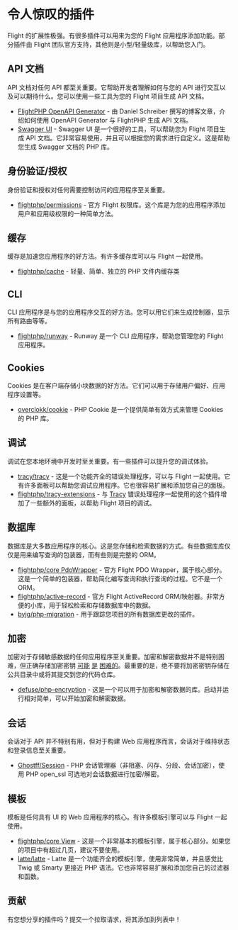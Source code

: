 # 令人惊叹的插件

Flight 的扩展性极强。有很多插件可以用来为您的 Flight 应用程序添加功能。部分插件由 Flight 团队官方支持，其他则是小型/轻量级库，以帮助您入门。

## API 文档

API 文档对任何 API 都至关重要。它帮助开发者理解如何与您的 API 进行交互以及可以期待什么。您可以使用一些工具为您的 Flight 项目生成 API 文档。

- [FlightPHP OpenAPI Generator](https://dev.to/danielsc/define-generate-and-implement-an-api-first-approach-with-openapi-generator-and-flightphp-1fb3) - 由 Daniel Schreiber 撰写的博客文章，介绍如何使用 OpenAPI Generator 与 FlightPHP 生成 API 文档。
- [Swagger UI](https://github.com/zircote/swagger-php) - Swagger UI 是一个很好的工具，可以帮助您为 Flight 项目生成 API 文档。它非常容易使用，并且可以根据您的需求进行自定义。这是帮助您生成 Swagger 文档的 PHP 库。

## 身份验证/授权

身份验证和授权对任何需要控制访问的应用程序至关重要。

- [flightphp/permissions](/awesome-plugins/permissions) - 官方 Flight 权限库。这个库是为您的应用程序添加用户和应用级权限的一种简单方法。

## 缓存

缓存是加速您应用程序的好方法。有许多缓存库可以与 Flight 一起使用。

- [flightphp/cache](/awesome-plugins/php-file-cache) - 轻量、简单、独立的 PHP 文件内缓存类

## CLI

CLI 应用程序是与您的应用程序交互的好方法。您可以用它们来生成控制器，显示所有路由等等。

- [flightphp/runway](/awesome-plugins/runway) - Runway 是一个 CLI 应用程序，帮助您管理您的 Flight 应用程序。

## Cookies

Cookies 是在客户端存储小块数据的好方法。它们可以用于存储用户偏好、应用程序设置等。

- [overclokk/cookie](/awesome-plugins/php-cookie) - PHP Cookie 是一个提供简单有效方式来管理 Cookies 的 PHP 库。

## 调试

调试在您本地环境中开发时至关重要。有一些插件可以提升您的调试体验。

- [tracy/tracy](/awesome-plugins/tracy) - 这是一个功能齐全的错误处理程序，可以与 Flight 一起使用。它有许多面板可以帮助您调试应用程序。它也很容易扩展和添加您自己的面板。
- [flightphp/tracy-extensions](/awesome-plugins/tracy-extensions) - 与 [Tracy](/awesome-plugins/tracy) 错误处理程序一起使用的这个插件增加了一些额外的面板，以帮助 Flight 项目的调试。

## 数据库

数据库是大多数应用程序的核心。这是您存储和检索数据的方式。有些数据库库仅仅是用来编写查询的包装器，而有些则是完整的 ORM。

- [flightphp/core PdoWrapper](/awesome-plugins/pdo-wrapper) - 官方 Flight PDO Wrapper，属于核心部分。这是一个简单的包装器，帮助简化编写查询和执行查询的过程。它不是一个 ORM。
- [flightphp/active-record](/awesome-plugins/active-record) - 官方 Flight ActiveRecord ORM/映射器。非常方便的小库，用于轻松检索和存储数据库中的数据。
- [byjg/php-migration](/awesome-plugins/migrations) - 用于跟踪您项目的所有数据库更改的插件。

## 加密

加密对于存储敏感数据的任何应用程序至关重要。加密和解密数据并不是特别困难，但正确存储加密密钥 [可能](https://stackoverflow.com/questions/6767839/where-should-i-store-an-encryption-key-for-php#:~:text=Write%20a%20php%20config%20file%20and%20store%20it,folder%20is%20not%20accessible%20to%20the%20end%20user.) [是](https://www.reddit.com/r/PHP/comments/luqsn/the_encryption_key_where_do_you_store_it/) [困难的](https://security.stackexchange.com/questions/48047/location-to-store-an-encryption-key)。最重要的是，绝不要将加密密钥存储在公共目录中或将其提交到您的代码仓库。

- [defuse/php-encryption](/awesome-plugins/php-encryption) - 这是一个可以用于加密和解密数据的库。启动并运行相对简单，可以开始加密和解密数据。

## 会话

会话对于 API 并不特别有用，但对于构建 Web 应用程序而言，会话对于维持状态和登录信息至关重要。

- [Ghostff/Session](/awesome-plugins/session) - PHP 会话管理器（非阻塞、闪存、分段、会话加密），使用 PHP open_ssl 可选地对会话数据进行加密/解密。

## 模板

模板是任何具有 UI 的 Web 应用程序的核心。有许多模板引擎可以与 Flight 一起使用。

- [flightphp/core View](/learn#views) - 这是一个非常基本的模板引擎，属于核心部分。如果您的项目中有超过几页，建议不要使用。
- [latte/latte](/awesome-plugins/latte) - Latte 是一个功能齐全的模板引擎，使用非常简单，并且感觉比 Twig 或 Smarty 更接近 PHP 语法。它也非常容易扩展和添加您自己的过滤器和函数。

## 贡献

有您想分享的插件吗？提交一个拉取请求，将其添加到列表中！